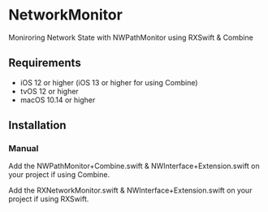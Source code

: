 # NetworkMonitor

Moniroring Network State with NWPathMonitor using RXSwift & Combine


## Requirements

- iOS 12 or higher (iOS 13 or higher for using Combine)
- tvOS 12 or higher
- macOS 10.14 or higher

## Installation

### Manual

Add the NWPathMonitor+Combine.swift & NWInterface+Extension.swift on your project if using Combine.

Add the RXNetworkMonitor.swift & NWInterface+Extension.swift on your project if using RXSwift.
